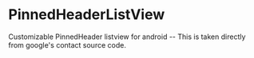 PinnedHeaderListView
====================

Customizable PinnedHeader listview for android -- This is taken directly from google's contact source code. 

